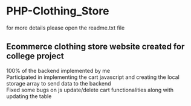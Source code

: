# PHP-Clothing_Store
for more details please open the readme.txt file
<h2>Ecommerce clothing store website created for college project</h2>
100% of the backend implemented by me <br>
Participated in implementing the cart javascript and creating the local storage array to send data to the backend <br>
Fixed some bugs on js update/delete cart functionalities along with updating the table
